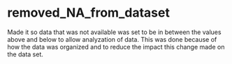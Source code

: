 # removed_NA_from_dataset

Made it so data that was not available was set to be in between the values above and below to allow analyzation of data. 
This was done because of how the data was organized and to reduce the impact this change made on the data set.
